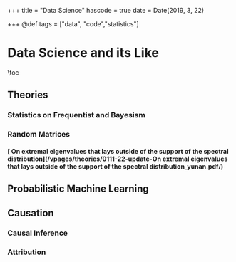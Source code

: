 +++
title = "Data Science"
hascode = true
date = Date(2019, 3, 22)

+++
@def tags = ["data", "code","statistics"]

# Data Science and its Like

\toc

## Theories

### Statistics on Frequentist and Bayesism

### Random Matrices

#### [ On extremal eigenvalues that lays outside of the support of the spectral distribution](/vpages/theories/0111-22-update-On extremal eigenvalues that lays outside of the support of the spectral distribution_yunan.pdf/)




## Probabilistic Machine Learning



## Causation

### Causal Inference

### Attribution





